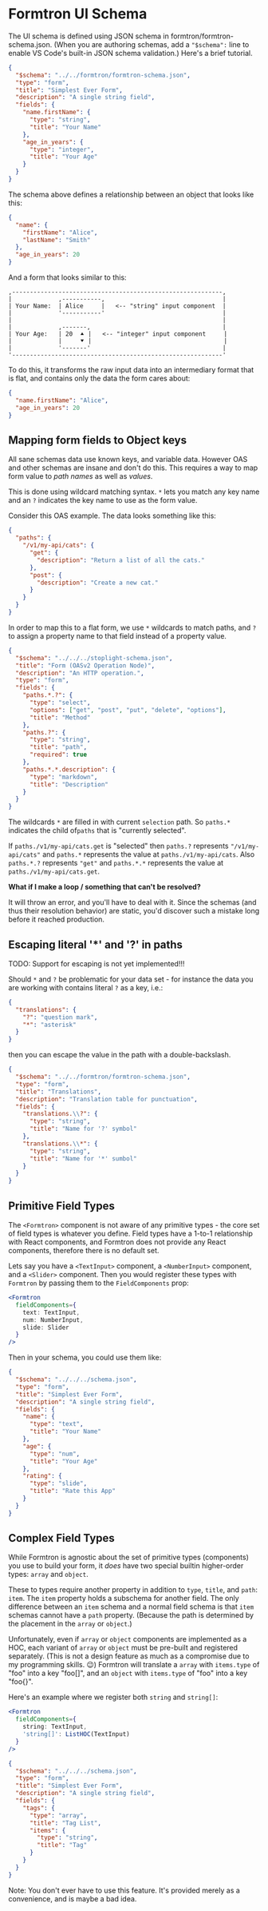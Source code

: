 # Formtron UI Schema

The UI schema is defined using JSON schema in formtron/formtron-schema.json.
(When you are authoring schemas, add a `"$schema":` line to enable VS Code's built-in JSON schema validation.)
Here's a brief tutorial.

```json
{
  "$schema": "../../formtron/formtron-schema.json",
  "type": "form",
  "title": "Simplest Ever Form",
  "description": "A single string field",
  "fields": {
    "name.firstName": {
      "type": "string",
      "title": "Your Name"
    },
    "age_in_years": {
      "type": "integer",
      "title": "Your Age"
    }
  }
}
```

The schema above defines a relationship between an object that looks like this:

```json
{
  "name": {
    "firstName": "Alice",
    "lastName": "Smith"
  },
  "age_in_years": 20
}
```

And a form that looks similar to this:

    ,-----------------------------------------------------------,
    |             ,-----------,                                 |
    | Your Name:  | Alice     |   <-- "string" input component  |
    |             '-----------'                                 |
    |                                                           |
    |             ,-------,                                     |
    | Your Age:   | 20  ⯅ |   <-- "integer" input component     |
    |             |     ⯆ |                                     |
    |             '-------'                                     |
    '-----------------------------------------------------------'

To do this, it transforms the raw input data into an intermediary format that is flat, and contains only the data the form cares about:

```json
{
  "name.firstName": "Alice",
  "age_in_years": 20
}
```

## Mapping form fields to Object keys

All sane schemas data use known keys, and variable data.
However OAS and other schemas are insane and don't do this.
This requires a way to map form value to _path names_ as well as _values_.

This is done using wildcard matching syntax. `*` lets you match any key name and an `?` indicates the key name to use as the form value.

Consider this OAS example. The data looks something like this:

```json
{
  "paths": {
    "/v1/my-api/cats": {
      "get": {
        "description": "Return a list of all the cats."
      },
      "post": {
        "description": "Create a new cat."
      }
    }
  }
}
```

In order to map this to a flat form, we use `*` wildcards to match paths, and `?` to assign a property name to that field instead of a property value.

```json
{
  "$schema": "../../../stoplight-schema.json",
  "title": "Form (OASv2 Operation Node)",
  "description": "An HTTP operation.",
  "type": "form",
  "fields": {
    "paths.*.?": {
      "type": "select",
      "options": ["get", "post", "put", "delete", "options"],
      "title": "Method"
    },
    "paths.?": {
      "type": "string",
      "title": "path",
      "required": true
    },
    "paths.*.*.description": {
      "type": "markdown",
      "title": "Description"
    }
  }
}
```

The wildcards `*` are filled in with current `selection` path.
So `paths.*` indicates the child of`paths` that is "currently selected".

If `paths./v1/my-api/cats.get` is "selected" then `paths.?` represents `"/v1/my-api/cats"`
and `paths.*` represents the value at `paths./v1/my-api/cats`.
Also `paths.*.?` represents `"get"` and `paths.*.*` represents the value at `paths./v1/my-api/cats.get`.

**What if I make a loop / something that can't be resolved?**

It will throw an error, and you'll have to deal with it. Since the schemas (and thus their resolution behavior) are static, you'd discover such a mistake long before it reached production.

## Escaping literal '\*' and '?' in paths

TODO: Support for escaping is not yet implemented!!!

Should `*` and `?` be problematic for your data set - for instance the data you are working with contains literal `?` as a key, i.e.:

```json
{
  "translations": {
    "?": "question mark",
    "*": "asterisk"
  }
}
```

then you can escape the value in the path with a double-backslash.

```json
{
  "$schema": "../../formtron/formtron-schema.json",
  "type": "form",
  "title": "Translations",
  "description": "Translation table for punctuation",
  "fields": {
    "translations.\\?": {
      "type": "string",
      "title": "Name for '?' symbol"
    },
    "translations.\\*": {
      "type": "string",
      "title": "Name for '*' sumbol"
    }
  }
}
```

## Primitive Field Types

The `<Formtron>` component is not aware of any primitive types - the core set of field types is whatever you define.
Field types have a 1-to-1 relationship with React components, and Formtron does not provide any React components, therefore there is no default set.

Lets say you have a `<TextInput>` component, a `<NumberInput>` component, and a `<Slider>` component.
Then you would register these types with `Formtron` by passing them to the `FieldComponents` prop:

```jsx
<Formtron
  fieldComponents={
    text: TextInput,
    num: NumberInput,
    slide: Slider
  }
/>
```

Then in your schema, you could use them like:

```json
{
  "$schema": "../../../schema.json",
  "type": "form",
  "title": "Simplest Ever Form",
  "description": "A single string field",
  "fields": {
    "name": {
      "type": "text",
      "title": "Your Name"
    },
    "age": {
      "type": "num",
      "title": "Your Age"
    },
    "rating": {
      "type": "slide",
      "title": "Rate this App"
    }
  }
}
```

## Complex Field Types

While Formtron is agnostic about the set of primitive types (components) you use to build your form,
it _does_ have two special builtin higher-order types: `array` and `object`.

These to types require another property in addition to `type`, `title`, and `path`: `item`.
The `item` property holds a subschema for another field.
The only difference between an `item` schema and a normal field schema is that `item` schemas cannot have a `path` property.
(Because the path is determined by the placement in the `array` or `object`.)

Unfortunately, even if `array` or `object` components are implemented as a HOC, each variant of `array` or `object` must be pre-built and registered separately.
(This is not a design feature as much as a compromise due to my programming skills. :wink:)
Formtron will translate a `array` with `items.type` of "foo" into a key "foo[]", and an `object` with `items.type` of "foo" into a key "foo{}".

Here's an example where we register both `string` and `string[]`:

```jsx
<Formtron
  fieldComponents={
    string: TextInput,
    'string[]': ListHOC(TextInput)
  }
/>
```

```json
{
  "$schema": "../../../schema.json",
  "type": "form",
  "title": "Simplest Ever Form",
  "description": "A single string field",
  "fields": {
    "tags": {
      "type": "array",
      "title": "Tag List",
      "items": {
        "type": "string",
        "title": "Tag"
      }
    }
  }
}
```

Note: You don't ever have to use this feature. It's provided merely as a convenience, and is maybe a bad idea.
